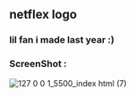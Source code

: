 ## netflex logo 

### lil fan i made last year :)

### ScreenShot :

![127 0 0 1_5500_index html (7)](https://user-images.githubusercontent.com/88250548/189541824-652a6f1e-d491-4fb6-9d8d-91d66e91b925.png)

